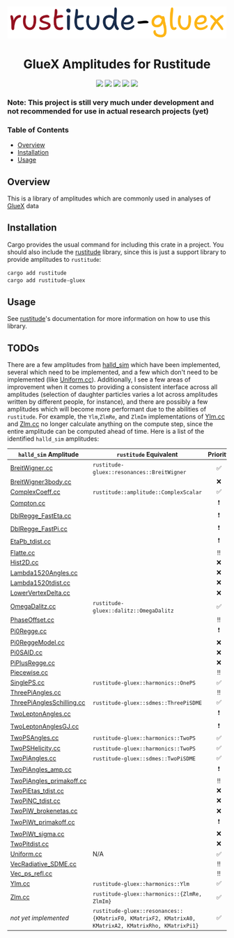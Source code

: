 <p align="center">
  <img
    width="800"
    src="https://raw.githubusercontent.com/denehoffman/rustitude-gluex/main/media/logo.png"
  />
</p>
<p align="center">
    <h1 align="center">GlueX Amplitudes for Rustitude</h1>
</p>

<p align="center">
  <a href="https://github.com/denehoffman/rustitude-gluex/commits/main/" alt="Lastest Commits">
    <img src="https://img.shields.io/github/last-commit/denehoffman/rustitude-gluex/main" /></a>
  <a href="https://github.com/denehoffman/rustitude-gluex/actions" alt="Build Status">
    <img src="https://img.shields.io/github/actions/workflow/status/denehoffman/rustitude-gluex/rust.yml" /></a>
  <a href="LICENSE" alt="License">
    <img src="https://img.shields.io/github/license/denehoffman/rustitude-gluex" /></a>
  <a href="https://crates.io/crates/rustitude-gluex" alt="Rustitude-GlueX on crates.io">
    <img src="https://img.shields.io/crates/v/rustitude-gluex" /></a>
  <a href="https://docs.rs/rustitude-gluex/latest/rustitude_gluex/" alt="Rustitude-GlueX documentation on docs.rs">
    <img src="https://img.shields.io/docsrs/rustitude-gluex" /></a>
</p>


### Note: This project is still very much under development and not recommended for use in actual research projects (yet)

### Table of Contents
- [Overview](#Overview)
- [Installation](#Installation)
- [Usage](#Usage)

## Overview
This is a library of amplitudes which are commonly used in analyses of [GlueX](http://gluex.org/) data

## Installation

Cargo provides the usual command for including this crate in a project. You should also include the [rustitude](https://github.com/denehoffman/rustitude/) library, since this is just a support library to provide amplitudes to `rustitude`: 
```sh
cargo add rustitude
cargo add rustitude-gluex
```

## Usage
See [rustitude](https://github.com/denehoffman/rustitude?tab=readme-ov-file#usage)'s documentation for more information on how to use this library.

## TODOs

There are a few amplitudes from [halld_sim](https://github.com/JeffersonLab/halld_sim/tree/master/src/libraries/AMPTOOLS_AMPS) which have been implemented, several which need to be implemented, and a few which don't need to be implemented (like [Uniform.cc](https://github.com/JeffersonLab/halld_sim/blob/master/src/libraries/AMPTOOLS_AMPS/Uniform.cc)). Additionally, I see a few areas of improvement when it comes to providing a consistent interface across all amplitudes (selection of daughter particles varies a lot across amplitudes written by different people, for instance), and there are possibly a few amplitudes which will become more performant due to the abilities of `rustitude`. For example, the `Ylm`,`ZlmRe`, and `ZlmIm` implementations of [Ylm.cc](https://github.com/JeffersonLab/halld_sim/blob/master/src/libraries/AMPTOOLS_AMPS/Ylm.cc) and [Zlm.cc](https://github.com/JeffersonLab/halld_sim/blob/master/src/libraries/AMPTOOLS_AMPS/Zlm.cc) no longer calculate anything on the compute step, since the entire amplitude can be computed ahead of time. Here is a list of the identified `halld_sim` amplitudes:

| `halld_sim` Amplitude | `rustitude` Equivalent | Priority |
|---|---|:---:|
| [BreitWigner.cc](https://github.com/JeffersonLab/halld_sim/blob/master/src/libraries/AMPTOOLS_AMPS/BreitWigner.cc) | `rustitude-gluex::resonances::BreitWigner` | :white_check_mark: |
| [BreitWigner3body.cc](https://github.com/JeffersonLab/halld_sim/blob/master/src/libraries/AMPTOOLS_AMPS/BreitWigner3body.cc) |  | :x: |
| [ComplexCoeff.cc](https://github.com/JeffersonLab/halld_sim/blob/master/src/libraries/AMPTOOLS_AMPS/ComplexCoeff.cc) | `rustitude::amplitude::ComplexScalar` | :white_check_mark: |
| [Compton.cc](https://github.com/JeffersonLab/halld_sim/blob/master/src/libraries/AMPTOOLS_AMPS/Compton.cc) |  | :heavy_exclamation_mark: |
| [DblRegge_FastEta.cc](https://github.com/JeffersonLab/halld_sim/blob/master/src/libraries/AMPTOOLS_AMPS/DblRegge_FastEta.cc) |  | :heavy_exclamation_mark: |
| [DblRegge_FastPi.cc](https://github.com/JeffersonLab/halld_sim/blob/master/src/libraries/AMPTOOLS_AMPS/DblRegge_FastPi.cc) |  | :heavy_exclamation_mark: |
| [EtaPb_tdist.cc](https://github.com/JeffersonLab/halld_sim/blob/master/src/libraries/AMPTOOLS_AMPS/EtaPb_tdist.cc) |  | :heavy_exclamation_mark: |
| [Flatte.cc](https://github.com/JeffersonLab/halld_sim/blob/master/src/libraries/AMPTOOLS_AMPS/Flatte.cc) |  | :bangbang: |
| [Hist2D.cc](https://github.com/JeffersonLab/halld_sim/blob/master/src/libraries/AMPTOOLS_AMPS/Hist2D.cc) |  | :x: |
| [Lambda1520Angles.cc](https://github.com/JeffersonLab/halld_sim/blob/master/src/libraries/AMPTOOLS_AMPS/Lambda1520Angles.cc) |  | :x: |
| [Lambda1520tdist.cc](https://github.com/JeffersonLab/halld_sim/blob/master/src/libraries/AMPTOOLS_AMPS/Lambda1520tdist.cc) |  | :x: |
| [LowerVertexDelta.cc](https://github.com/JeffersonLab/halld_sim/blob/master/src/libraries/AMPTOOLS_AMPS/LowerVertexDelta.cc) |  | :x: |
| [OmegaDalitz.cc](https://github.com/JeffersonLab/halld_sim/blob/master/src/libraries/AMPTOOLS_AMPS/OmegaDalitz.cc) | `rustitude-gluex::dalitz::OmegaDalitz` | :white_check_mark: |
| [PhaseOffset.cc](https://github.com/JeffersonLab/halld_sim/blob/master/src/libraries/AMPTOOLS_AMPS/PhaseOffset.cc) |  | :bangbang: |
| [Pi0Regge.cc](https://github.com/JeffersonLab/halld_sim/blob/master/src/libraries/AMPTOOLS_AMPS/Pi0Regge.cc) |  | :heavy_exclamation_mark: |
| [Pi0ReggeModel.cc](https://github.com/JeffersonLab/halld_sim/blob/master/src/libraries/AMPTOOLS_AMPS/Pi0ReggeModel.cc) |  | :x: |
| [Pi0SAID.cc](https://github.com/JeffersonLab/halld_sim/blob/master/src/libraries/AMPTOOLS_AMPS/Pi0SAID.cc) |  | :x: |
| [PiPlusRegge.cc](https://github.com/JeffersonLab/halld_sim/blob/master/src/libraries/AMPTOOLS_AMPS/PiPlusRegge.cc) |  | :x: |
| [Piecewise.cc](https://github.com/JeffersonLab/halld_sim/blob/master/src/libraries/AMPTOOLS_AMPS/Piecewise.cc) |  | :bangbang: |
| [SinglePS.cc](https://github.com/JeffersonLab/halld_sim/blob/master/src/libraries/AMPTOOLS_AMPS/SinglePS.cc) | `rustitude-gluex::harmonics::OnePS` | :white_check_mark: |
| [ThreePiAngles.cc](https://github.com/JeffersonLab/halld_sim/blob/master/src/libraries/AMPTOOLS_AMPS/ThreePiAngles.cc) |  | :bangbang: |
| [ThreePiAnglesSchilling.cc](https://github.com/JeffersonLab/halld_sim/blob/master/src/libraries/AMPTOOLS_AMPS/ThreePiAnglesSchilling.cc) | `rustitude-gluex::sdmes::ThreePiSDME` | :white_check_mark: |
| [TwoLeptonAngles.cc](https://github.com/JeffersonLab/halld_sim/blob/master/src/libraries/AMPTOOLS_AMPS/TwoLeptonAngles.cc) |  | :heavy_exclamation_mark: |
| [TwoLeptonAnglesGJ.cc](https://github.com/JeffersonLab/halld_sim/blob/master/src/libraries/AMPTOOLS_AMPS/TwoLeptonAnglesGJ.cc) |  | :heavy_exclamation_mark: |
| [TwoPSAngles.cc](https://github.com/JeffersonLab/halld_sim/blob/master/src/libraries/AMPTOOLS_AMPS/TwoPSAngles.cc) | `rustitude-gluex::harmonics::TwoPS` | :white_check_mark: |
| [TwoPSHelicity.cc](https://github.com/JeffersonLab/halld_sim/blob/master/src/libraries/AMPTOOLS_AMPS/TwoPSHelicity.cc) | `rustitude-gluex::harmonics::TwoPS` | :white_check_mark: |
| [TwoPiAngles.cc](https://github.com/JeffersonLab/halld_sim/blob/master/src/libraries/AMPTOOLS_AMPS/TwoPiAngles.cc) | `rustitude-gluex::sdmes::TwoPiSDME` | :white_check_mark: |
| [TwoPiAngles_amp.cc](https://github.com/JeffersonLab/halld_sim/blob/master/src/libraries/AMPTOOLS_AMPS/TwoPiAngles_amp.cc) |  | :heavy_exclamation_mark: |
| [TwoPiAngles_primakoff.cc](https://github.com/JeffersonLab/halld_sim/blob/master/src/libraries/AMPTOOLS_AMPS/TwoPiAngles_primakoff.cc) |  | :bangbang: |
| [TwoPiEtas_tdist.cc](https://github.com/JeffersonLab/halld_sim/blob/master/src/libraries/AMPTOOLS_AMPS/TwoPiEtas_tdist.cc) |  | :x: |
| [TwoPiNC_tdist.cc](https://github.com/JeffersonLab/halld_sim/blob/master/src/libraries/AMPTOOLS_AMPS/TwoPiNC_tdist.cc) |  | :x: |
| [TwoPiW_brokenetas.cc](https://github.com/JeffersonLab/halld_sim/blob/master/src/libraries/AMPTOOLS_AMPS/TwoPiW_brokenetas.cc) |  | :x: |
| [TwoPiWt_primakoff.cc](https://github.com/JeffersonLab/halld_sim/blob/master/src/libraries/AMPTOOLS_AMPS/TwoPiWt_primakoff.cc) |  | :heavy_exclamation_mark: |
| [TwoPiWt_sigma.cc](https://github.com/JeffersonLab/halld_sim/blob/master/src/libraries/AMPTOOLS_AMPS/TwoPiWt_sigma.cc) |  | :x: |
| [TwoPitdist.cc](https://github.com/JeffersonLab/halld_sim/blob/master/src/libraries/AMPTOOLS_AMPS/TwoPitdist.cc) |  | :x: |
| [Uniform.cc](https://github.com/JeffersonLab/halld_sim/blob/master/src/libraries/AMPTOOLS_AMPS/Uniform.cc) | N/A | :white_check_mark: |
| [VecRadiative_SDME.cc](https://github.com/JeffersonLab/halld_sim/blob/master/src/libraries/AMPTOOLS_AMPS/VecRadiative_SDME.cc) |  | :bangbang: |
| [Vec_ps_refl.cc](https://github.com/JeffersonLab/halld_sim/blob/master/src/libraries/AMPTOOLS_AMPS/Vec_ps_refl.cc) |  | :bangbang: |
| [Ylm.cc](https://github.com/JeffersonLab/halld_sim/blob/master/src/libraries/AMPTOOLS_AMPS/Ylm.cc) | `rustitude-gluex::harmonics::Ylm` | :white_check_mark: |
| [Zlm.cc](https://github.com/JeffersonLab/halld_sim/blob/master/src/libraries/AMPTOOLS_AMPS/Zlm.cc) | `rustitude-gluex::harmonics::{ZlmRe, ZlmIm}` | :white_check_mark: |
| _not yet implemented_ | `rustitude-gluex::resonances::{KMatrixF0, KMatrixF2, KMatrixA0, KMatrixA2, KMatrixRho, KMatrixPi1}` | :white_check_mark: |
